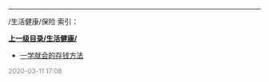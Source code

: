
----

/生活健康/保险 索引：


**[上一级目录/生活健康/](/生活健康/)**

- [一学就会的存钱方法](/生活健康/保险/一学就会的存钱方法)


<font size=2 color='grey'> 2020-03-11 17:08 </font>